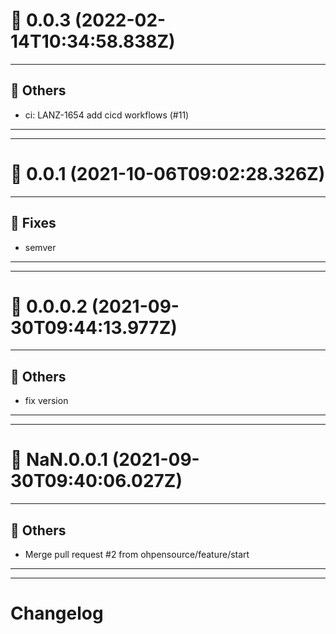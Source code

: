 # :confetti_ball: 0.0.3 (2022-02-14T10:34:58.838Z)
- - -
## :newspaper: Others
* ci: LANZ-1654 add cicd workflows (#11)
- - -
- - -
# :confetti_ball: 0.0.1 (2021-10-06T09:02:28.326Z)
- - -
## :bug: Fixes
* semver
- - -
- - -
# :confetti_ball: 0.0.0.2 (2021-09-30T09:44:13.977Z)
- - -
## :newspaper: Others
* fix version
- - -
- - -
# :confetti_ball: NaN.0.0.1 (2021-09-30T09:40:06.027Z)
- - -
## :newspaper: Others
* Merge pull request #2 from ohpensource/feature/start
- - -
- - -
# Changelog
